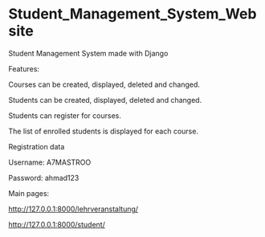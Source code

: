 # Student_Management_System_Website
Student Management System made with Django

Features:

Courses can be created, displayed, deleted and changed.

Students can be created, displayed, deleted and changed.

Students can register for courses.

The list of enrolled students is displayed for each course.

Registration data

Username: A7MASTROO

Password: ahmad123 


Main pages:

http://127.0.0.1:8000/lehrveranstaltung/

http://127.0.0.1:8000/student/
